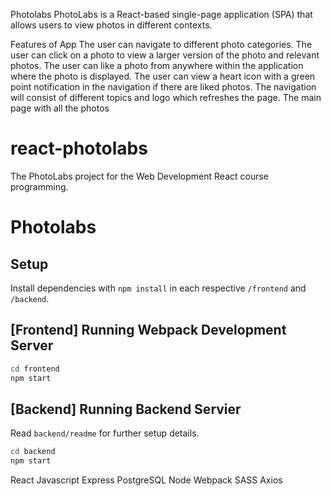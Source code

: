 Photolabs
PhotoLabs is a React-based single-page application (SPA) that allows users to view photos in different contexts.

Features of App
The user can navigate to different photo categories.
The user can click on a photo to view a larger version of the photo and relevant photos.
The user can like a photo from anywhere within the application where the photo is displayed.
The user can view a heart icon with a green point notification in the navigation if there are liked photos.
The navigation will consist of different topics and logo which refreshes the page.
The main page with all the photos





# react-photolabs
The PhotoLabs project for the Web Development React course programming.

# Photolabs

## Setup

Install dependencies with `npm install` in each respective `/frontend` and `/backend`.

## [Frontend] Running Webpack Development Server

```sh
cd frontend
npm start
```

## [Backend] Running Backend Servier

Read `backend/readme` for further setup details.

```sh
cd backend
npm start
```

React
Javascript
Express
PostgreSQL
Node
Webpack
SASS
Axios